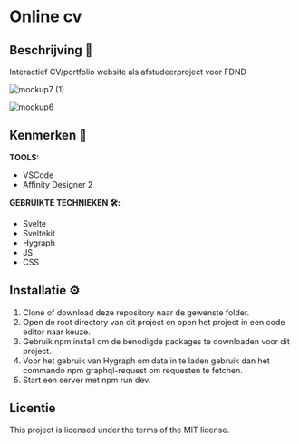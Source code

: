 # Online cv
 
## Beschrijving 📃
Interactief CV/portfolio website als afstudeerproject voor FDND

![mockup7 (1)](https://github.com/sannevanseeventer/FDND-Meesterproef/assets/112857444/48d8326a-9c9e-4ead-b09b-9ef49609677e)

![mockup6](https://github.com/sannevanseeventer/FDND-Meesterproef/assets/112857444/840410b2-96d8-4b87-b707-4bf32ecc9ce8)




## Kenmerken 🧰

**TOOLS:**
* VSCode
* Affinity Designer 2
  
**GEBRUIKTE TECHNIEKEN 🛠️:**
* Svelte
* Sveltekit
* Hygraph
* JS
* CSS
  
## Installatie ⚙️
1. Clone of download deze repository naar de gewenste folder.
2. Open de root directory van dit project en open het project in een code editor naar keuze.
3. Gebruik npm install om de benodigde packages te downloaden voor dit project.
4. Voor het gebruik van Hygraph om data in te laden gebruik dan het commando npm graphql-request om requesten te fetchen.
5. Start een server met npm run dev.

## Licentie
This project is licensed under the terms of the MIT license.

